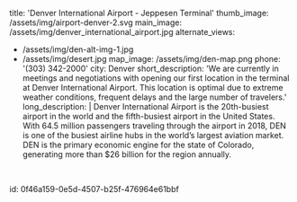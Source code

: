 title: 'Denver International Airport - Jeppesen Terminal'
thumb_image: /assets/img/airport-denver-2.svg
main_image: /assets/img/denver_international_airport.jpg
alternate_views:
  - /assets/img/den-alt-img-1.jpg
  - /assets/img/desert.jpg
map_image: /assets/img/den-map.png
phone: '(303) 342-2000'
city: Denver
short_description: 'We are currently in meetings and negotiations with opening our first location in the terminal at Denver International Airport. This location is optimal due to extreme weather conditions, frequent delays and the large number of travelers.'
long_description: |
  Denver International Airport is the 20th-busiest airport in the world and the fifth-busiest airport in the United States. With 64.5 million passengers traveling through the airport in 2018, DEN is one of the busiest airline hubs in the world’s largest aviation market. DEN is the primary economic engine for the state of Colorado, generating more than $26 billion for the region annually.
  <p><span class="redactor-invisible-space"><br></span>
  </p>
id: 0f46a159-0e5d-4507-b25f-476964e61bbf
